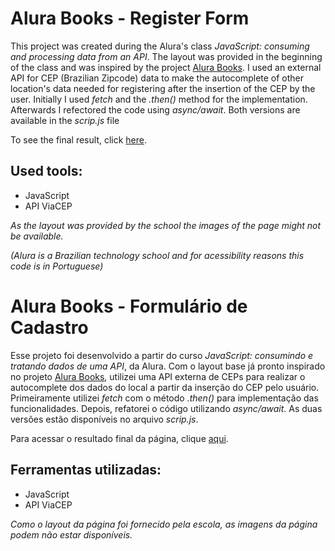 # Alura Books - Register Form

This project was created during the Alura's class *JavaScript: consuming and processing data from an API*. The layout was provided in the beginning of the class and was inspired by the project [Alura Books](https://github.com/daraperini/learning-html-css-alurabooks). I used an external API for CEP (Brazilian Zipcode) data to make the autocomplete of other location's data needed for registering after the insertion of the CEP by the user.
Initially I used *fetch* and the *.then()* method for the implementation. Afterwards I refectored the code using *async/await*. Both versions are available in the *scrip.js* file

To see the final result, click [here](https://formulario-cadastro-alurabooks.vercel.app/).

## Used tools:

* JavaScript
* API ViaCEP

*As the layout was provided by the school the images of the page might not be available.*

*(Alura is a Brazilian technology school and for acessibility reasons this code is in Portuguese)*

#

# Alura Books - Formulário de Cadastro

Esse projeto foi desenvolvido a partir do curso *JavaScript: consumindo e tratando dados de uma API*, da Alura. Com o layout base já pronto inspirado no projeto [Alura Books](https://github.com/daraperini/learning-html-css-alurabooks), utilizei uma API externa de CEPs para realizar o autocomplete dos dados do local a partir da inserção do CEP pelo usuário.
Primeiramente utilizei *fetch* com o método *.then()* para implementação das funcionalidades. Depois, refatorei o código utilizando *async/await*. As duas versões estão disponíveis no arquivo *scrip.js*.

Para acessar o resultado final da página, clique [aqui](https://formulario-cadastro-alurabooks.vercel.app/).

## Ferramentas utilizadas:

* JavaScript
* API ViaCEP

*Como o layout da página foi fornecido pela escola, as imagens da página podem não estar disponíveis.*
